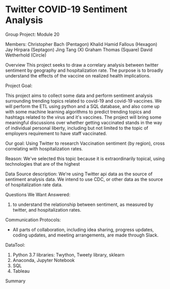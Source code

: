 # Twitter COVID-19 Sentiment Analysis
Group Project: Module 20 


Members:
Christopher Bach (Pentagon)
Khalid Hamid Fallous (Hexagon)
Jay Hirpara (Septagon)
Jing Tang (X)
Graham Thomas (Square)
David Wetherhold (Circle)



Overview
This project seeks to draw a correlary analysis between twitter sentiment by geography and hospitalization rate.  The purpose is to broadly understand the effects of the vaccine on realized health implications.


Project Goal:

This project aims to collect some data and perform sentiment analysis surrounding trending topics related to covid-19 and covid-19 vaccines. We will perform the ETL using python and a SQL database, and also come up with some machine learning algorithms to predict trending topics and hashtags related to the virus and it's vaccines.  The project will bring some meaningful discussions over whether getting vaccinated stands in the way of individual personal liberty, including but not limited to the topic of employers requirement to have staff vaccinated.

Our goal: Using Twitter to research Vaccination sentiment (by region), cross correlating with hospitalization rates.

Reason:
We've selected this topic because it is extraordinarily topical, using technologies that are of the highest 



Data Source description:
We're using Twitter api data as the source of sentiment analysis data.
We intend to use CDC, or other data as the source of hospitalization rate data.

Questions We Want Answered:

1. to understand the relationship between sentiment, as measured by twitter, and hospitalization rates.


Communication Protocols:
- All parts of collaboration, including idea sharing, progress updates, coding updates, and meeting arrangements, are made through Slack.

DataTool: 
1. Python 3.7 libraries: Twython, Tweety library, sklearn
2. Anaconda, Jupyter Notebook
3. SQL 
4. Tableau 


Summary
